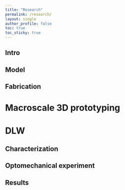 ```yaml
---
title: "Research"
permalink: /research/
layout: single
author_profile: false
toc: true
toc_sticky: true
---
```


## Intro
## Model
## Fabrication
# Macroscale 3D prototyping
# DLW
## Characterization
## Optomechanical experiment
## Results


